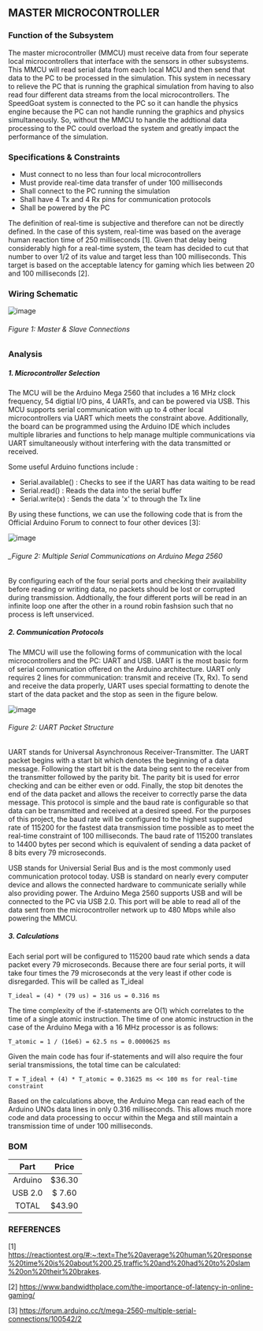 MASTER MICROCONTROLLER
------------------------
### Function of the Subsystem
The master microcontroller (MMCU) must receive data from four seperate local microcontrollers that interface with the
sensors in other subsystems. This MMCU will read serial data from each local MCU and then send that data to the PC to
be processed in the simulation. This system in necessary to relieve the PC that is running the graphical simulation from
having to also read four different data streams from the local microcontrollers. The SpeedGoat system is connected to the
PC so it can handle the physics engine because the PC can not handle running the graphics and physics simultaneously. So, 
without the MMCU to handle the addtional data processing to the PC could overload the system and greatly impact the performance 
of the simulation.

### Specifications & Constraints
- Must connect to no less than four local microcontrollers
- Must provide real-time data transfer of under 100 milliseconds
- Shall connect to the PC running the simulation
- Shall have 4 Tx and 4 Rx pins for communication protocols
- Shall be powered by the PC

The definition of real-time is subjective and therefore can not be directly defined. In the case of this system, real-time was
based on the average human reaction time of 250 milliseconds [1]. Given that delay being considerably high for a real-time system, 
the team has decided to cut that number to over 1/2 of its value and target less than 100 milliseconds. This target is based on the 
acceptable latency for gaming which lies between 20 and 100 milliseconds [2].

### Wiring Schematic

![image](https://user-images.githubusercontent.com/100802413/202863978-89cc0d7a-06cd-4679-a6c5-b71eb77ff12f.png)

###### _Figure 1: Master & Slave Connections_

### Analysis
##### 1. Microcontroller Selection
The MCU will be the Arduino Mega 2560 that includes a 16 MHz clock frequency, 54 digtial I/O pins, 4 UARTs, and can be powered via USB. This MCU supports serial communication with up to 4 other local microcontrollers via UART which meets the constraint above. Additionally, the board can be programmed using the Arduino IDE which includes multiple libraries and functions to help manage multiple communications via UART simultaneously without interfering with the data transmitted or received.

Some useful Arduino functions include : 
- Serial.available() : Checks to see if the UART has data waiting to be read
- Serial.read() : Reads the data into the serial buffer
- Serial.write(x) : Sends the data 'x' to through the Tx line

By using these functions, we can use the following code that is from the Official Arduino Forum to connect to four other devices [3]:

![image](https://user-images.githubusercontent.com/100802413/204861114-216f67db-b71b-4e05-a706-6426941dfd11.png)

###### _Figure 2: Multiple Serial Communications on Arduino Mega 2560

By configuring each of the four serial ports and checking their availability before reading or writing data, no packets should be lost or corrupted during transmission. Addtionally, the four different ports will be read in an infinite loop one after the other in a round robin fashsion such that no process is left unserviced.

##### 2. Communication Protocols
The MMCU will use the following forms of communication with the local microcontrollers and the PC: UART and USB. UART is the most basic form of serial communication offered on the Arduino architecture. UART only requires 2 lines for communication: transmit and receive (Tx, Rx). To send and receive the data properly, UART uses special formatting to denote the start of the data packet and the stop as seen in the figure below.

![image](https://user-images.githubusercontent.com/100802413/202495250-64d6a476-42a8-42a9-a2e7-64ba8a31c7c3.png)

###### _Figure 2: UART Packet Structure_

UART stands for Universal Asynchronous Receiver-Transmitter. The UART packet begins with a start bit which denotes the beginning of a data message. Following the start bit is the data being sent to the receiver from the transmitter followed by the parity bit. The parity bit is used for error checking and can be either even or odd. Finally, the stop bit denotes the end of the data packet and allows the receiver to correctly parse the data message. This protocol is simple and the baud rate is configurable so that data can be transmitted and received at a desired speed. For the purposes of this project, the baud rate will be configured to the highest supported rate of 115200 for the fastest data transmission time possible as to meet the real-time constraint of 100 milliseconds. The baud rate of 115200 translates to 14400 bytes per second which is equivalent of sending a data packet of 8 bits every 79 microseconds.

USB stands for Universial Serial Bus and is the most commonly used communication protocol today. USB is standard on nearly every computer device and allows the connected hardware to communicate serially while also providing power. The Arduino Mega 2560 supports USB and will be connected to the PC via USB 2.0. This port will be able to read all of the data sent from the microcontroller network up to 480 Mbps while also powering the MMCU.

##### 3. Calculations
Each serial port will be configured to 115200 baud rate which sends a data packet every 79 microseconds. Because there are four serial ports, it will take four times the 79 microseconds at the very least if other code is disregarded. This will be called as T_ideal
  
    T_ideal = (4) * (79 us) = 316 us = 0.316 ms
    
The time complexity of the if-statements are O(1) which correlates to the time of a single atomic instruction. The time of one atomic instruction in the case of the Arduino Mega with a 16 MHz processor is as follows:

    T_atomic = 1 / (16e6) = 62.5 ns = 0.0000625 ms
    
Given the main code has four if-statements and will also require the four serial transmissions, the total time can be calculated:

    T = T_ideal + (4) * T_atomic = 0.31625 ms << 100 ms for real-time constraint
    
Based on the calculations above, the Arduino Mega can read each of the Arduino UNOs data lines in only 0.316 milliseconds. This allows much more code and data processing to occur within the Mega and still maintain a transmission time of under 100 milliseconds.

### BOM

| Part        | Price    |
|:-----------:|:--------:|
| Arduino     | $36.30   |
| USB 2.0     | $ 7.60   |
| TOTAL       | $43.90   |

### REFERENCES

[1] https://reactiontest.org/#:~:text=The%20average%20human%20response%20time%20is%20about%200.25,traffic%20and%20had%20to%20slam%20on%20their%20brakes.

[2] https://www.bandwidthplace.com/the-importance-of-latency-in-online-gaming/

[3] https://forum.arduino.cc/t/mega-2560-multiple-serial-connections/100542/2
